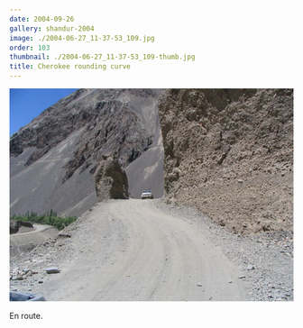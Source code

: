 ```yaml
---
date: 2004-09-26
gallery: shandur-2004
image: ./2004-06-27_11-37-53_109.jpg
order: 103
thumbnail: ./2004-06-27_11-37-53_109-thumb.jpg
title: Cherokee rounding curve
---
```


![Cherokee rounding curve](./2004-06-27_11-37-53_109.jpg)

En route.